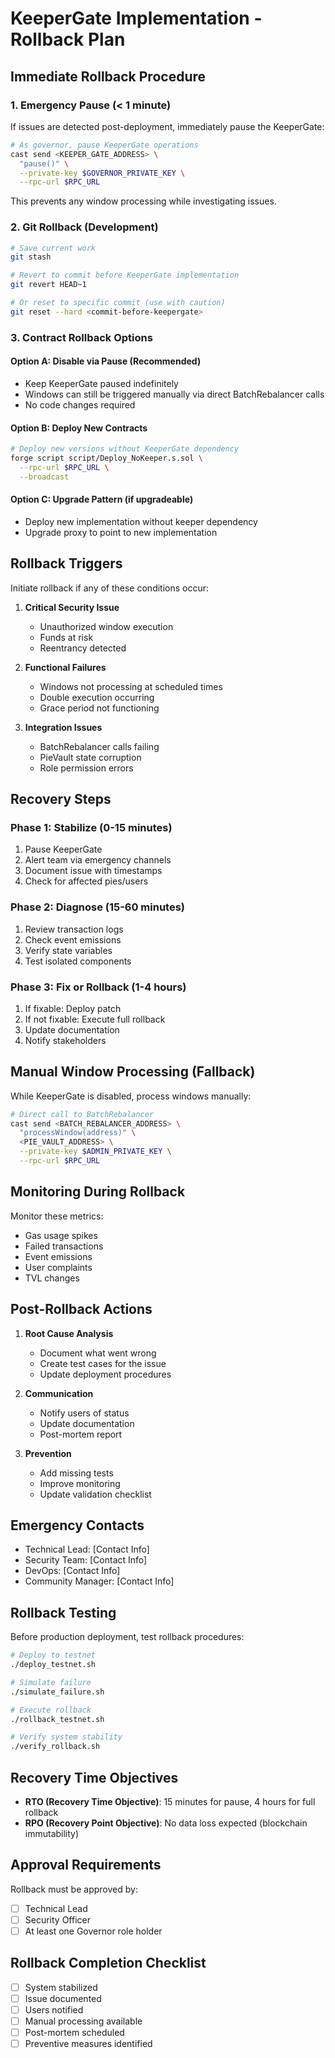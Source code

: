 # KeeperGate Implementation - Rollback Plan

## Immediate Rollback Procedure

### 1. Emergency Pause (< 1 minute)
If issues are detected post-deployment, immediately pause the KeeperGate:

```bash
# As governor, pause KeeperGate operations
cast send <KEEPER_GATE_ADDRESS> \
  "pause()" \
  --private-key $GOVERNOR_PRIVATE_KEY \
  --rpc-url $RPC_URL
```

This prevents any window processing while investigating issues.

### 2. Git Rollback (Development)
```bash
# Save current work
git stash

# Revert to commit before KeeperGate implementation
git revert HEAD~1

# Or reset to specific commit (use with caution)
git reset --hard <commit-before-keepergate>
```

### 3. Contract Rollback Options

#### Option A: Disable via Pause (Recommended)
- Keep KeeperGate paused indefinitely
- Windows can still be triggered manually via direct BatchRebalancer calls
- No code changes required

#### Option B: Deploy New Contracts
```bash
# Deploy new versions without KeeperGate dependency
forge script script/Deploy_NoKeeper.s.sol \
  --rpc-url $RPC_URL \
  --broadcast
```

#### Option C: Upgrade Pattern (if upgradeable)
- Deploy new implementation without keeper dependency
- Upgrade proxy to point to new implementation

## Rollback Triggers

Initiate rollback if any of these conditions occur:

1. **Critical Security Issue**
   - Unauthorized window execution
   - Funds at risk
   - Reentrancy detected

2. **Functional Failures**
   - Windows not processing at scheduled times
   - Double execution occurring
   - Grace period not functioning

3. **Integration Issues**
   - BatchRebalancer calls failing
   - PieVault state corruption
   - Role permission errors

## Recovery Steps

### Phase 1: Stabilize (0-15 minutes)
1. Pause KeeperGate
2. Alert team via emergency channels
3. Document issue with timestamps
4. Check for affected pies/users

### Phase 2: Diagnose (15-60 minutes)
1. Review transaction logs
2. Check event emissions
3. Verify state variables
4. Test isolated components

### Phase 3: Fix or Rollback (1-4 hours)
1. If fixable: Deploy patch
2. If not fixable: Execute full rollback
3. Update documentation
4. Notify stakeholders

## Manual Window Processing (Fallback)

While KeeperGate is disabled, process windows manually:

```bash
# Direct call to BatchRebalancer
cast send <BATCH_REBALANCER_ADDRESS> \
  "processWindow(address)" \
  <PIE_VAULT_ADDRESS> \
  --private-key $ADMIN_PRIVATE_KEY \
  --rpc-url $RPC_URL
```

## Monitoring During Rollback

Monitor these metrics:
- Gas usage spikes
- Failed transactions
- Event emissions
- User complaints
- TVL changes

## Post-Rollback Actions

1. **Root Cause Analysis**
   - Document what went wrong
   - Create test cases for the issue
   - Update deployment procedures

2. **Communication**
   - Notify users of status
   - Update documentation
   - Post-mortem report

3. **Prevention**
   - Add missing tests
   - Improve monitoring
   - Update validation checklist

## Emergency Contacts

- Technical Lead: [Contact Info]
- Security Team: [Contact Info]
- DevOps: [Contact Info]
- Community Manager: [Contact Info]

## Rollback Testing

Before production deployment, test rollback procedures:

```bash
# Deploy to testnet
./deploy_testnet.sh

# Simulate failure
./simulate_failure.sh

# Execute rollback
./rollback_testnet.sh

# Verify system stability
./verify_rollback.sh
```

## Recovery Time Objectives

- **RTO (Recovery Time Objective)**: 15 minutes for pause, 4 hours for full rollback
- **RPO (Recovery Point Objective)**: No data loss expected (blockchain immutability)

## Approval Requirements

Rollback must be approved by:
- [ ] Technical Lead
- [ ] Security Officer
- [ ] At least one Governor role holder

## Rollback Completion Checklist

- [ ] System stabilized
- [ ] Issue documented
- [ ] Users notified
- [ ] Manual processing available
- [ ] Post-mortem scheduled
- [ ] Preventive measures identified